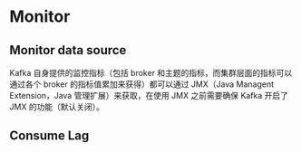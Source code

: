 # Monitor

## Monitor data source

Kafka 自身提供的监控指标（包括 broker 和主题的指标，而集群层面的指标可以通过各个 broker 的指标值累加来获得）都可以通过 JMX（Java Managent Extension，Java 管理扩展）来获取，在使用 JMX 之前需要确保 Kafka 开启了 JMX 的功能（默认关闭）。

## Consume Lag
